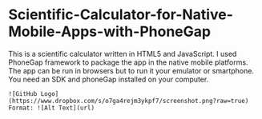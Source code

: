 # Scientific-Calculator-for-Native-Mobile-Apps-with-PhoneGap
This is a scientific calculator written in HTML5 and JavaScript. I used PhoneGap framework to package the app in the native mobile platforms. The app can be run in browsers but to run it your emulator or smartphone. You need an SDK and phoneGap installed on your computer.

```
![GitHub Logo](https://www.dropbox.com/s/o7ga4rejm3ykpf7/screenshot.png?raw=true)
Format: ![Alt Text](url)

